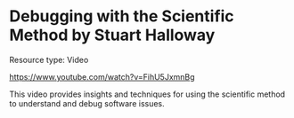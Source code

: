 # Debugging with the Scientific Method by Stuart Halloway

Resource type: Video

https://www.youtube.com/watch?v=FihU5JxmnBg

This video provides insights and techniques for using the scientific method to understand and debug software issues.